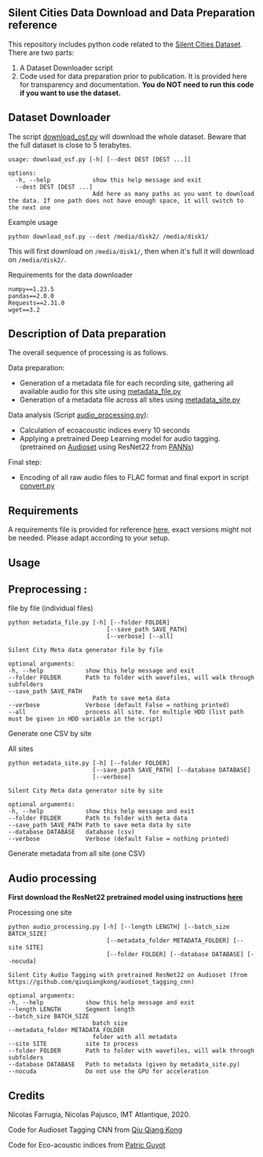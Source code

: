 Silent Cities Data Download and Data Preparation reference
--

This repository includes python code related to the [Silent Cities Dataset](https://osf.io/h285u/). There are two parts: 

1. A Dataset Downloader script
2. Code used for data preparation prior to publication. It is provided here for transparency and documentation. **You do NOT need to run this code if you want to use the dataset.**

Dataset Downloader
--
The script [download_osf.py](download_osf.py) will download the whole dataset. Beware that the full dataset is close to 5 terabytes. 


```
usage: download_osf.py [-h] [--dest DEST [DEST ...]]

options:
  -h, --help            show this help message and exit
  --dest DEST [DEST ...]
                        Add here as many paths as you want to download the data. If one path does not have enough space, it will switch to the next one
```

Example usage 
```
python download_osf.py --dest /media/disk2/ /media/disk1/
```
This will first download on `/media/disk1/`, then when it's full it will download on `/media/disk2/`. 


Requirements for the data downloader

```
numpy==1.23.5
pandas==2.0.0
Requests==2.31.0
wget==3.2
```

Description of Data preparation
--
The overall sequence of processing is as follows. 

Data preparation:
- Generation of a metadata file for each recording site, gathering all available audio for this site using [metadata_file.py](metadata_file.py)
- Generation of a metadata file across all sites using [metadata_site.py](metadata_site.py)

Data analysis (Script [audio_processing.py](audio_processing.py)):
- Calculation of ecoacoustic indices every 10 seconds
- Applying a pretrained Deep Learning model for audio tagging. (pretrained on [Audioset](https://research.google.com/audioset/) using ResNet22 from [PANNs](https://github.com/qiuqiangkong/audioset_tagging_cnn))

Final step:
- Encoding of all raw audio files to FLAC format and final export in script [convert.py](convert.py)



Requirements
--
A requirements file is provided for reference [here](requirements.txt), exact versions might not be needed. Please adapt according to your setup. 

Usage
--
## Preprocessing : 

file by file (individual files)

    python metadata_file.py [-h] [--folder FOLDER] 
                                [--save_path SAVE_PATH]
                                [--verbose] [--all]

    Silent City Meta data generator file by file

    optional arguments:
    -h, --help            show this help message and exit
    --folder FOLDER       Path to folder with wavefiles, will walk through subfolders
    --save_path SAVE_PATH
                            Path to save meta data
    --verbose             Verbose (default False = nothing printed)
    --all                 process all site. for multiple HDD (list path must be given in HDD variable in the script)
Generate one CSV by site

All sites

    python metadata_site.py [-h] [--folder FOLDER] 
                            [--save_path SAVE_PATH] [--database DATABASE] 
                            [--verbose]

    Silent City Meta data generator site by site

    optional arguments:
    -h, --help            show this help message and exit
    --folder FOLDER       Path to folder with meta data
    --save_path SAVE_PATH Path to save meta data by site
    --database DATABASE   database (csv)
    --verbose             Verbose (default False = nothing printed)
Generate metadata from all site (one CSV)

## Audio processing
**First download the ResNet22 pretrained model using instructions [here](https://github.com/qiuqiangkong/audioset_tagging_cnn#audio-tagging-using-pretrained-models)**

Processing one site

    python audio_processing.py [-h] [--length LENGTH] [--batch_size BATCH_SIZE] 
                                [--metadata_folder METADATA_FOLDER] [--site SITE] 
                                [--folder FOLDER] [--database DATABASE] [--nocuda]

    Silent City Audio Tagging with pretrained ResNet22 on Audioset (from https://github.com/qiuqiangkong/audioset_tagging_cnn)

    optional arguments:
    -h, --help            show this help message and exit
    --length LENGTH       Segment length
    --batch_size BATCH_SIZE
                            batch size
    --metadata_folder METADATA_FOLDER
                            folder with all metadata
    --site SITE           site to process
    --folder FOLDER       Path to folder with wavefiles, will walk through subfolders
    --database DATABASE   Path to metadata (given by metadata_site.py)
    --nocuda              Do not use the GPU for acceleration



<!-- 
    python tag_silentcities.py [-h] [--length LENGTH] 
                       [--folder FOLDER] [--file FILE] [--verbose]
                       [--overwrite] [--out OUT]

    Silent City Audio Tagging with pretrained LeeNet11 on Audioset

    optional arguments:
    -h, --help       show this help message and exit
    --length LENGTH  Segment length
    --folder FOLDER  Path to folder with wavefiles, will walk through subfolders
    --file FILE      Path to file to process
    --verbose        Verbose (default False = nothing printed)
    --overwrite      Overwrite files (default False)
    --out OUT        Output file (pandas pickle), default is output.xz

This will save a pandas dataframe as an output file.

A heatmap can be generated using the function in [analysis.py](analysis.py) and [postprocessing.py](postprocess.py), to generate a heatmap such as this one : 

![Audio tagging of one night long recording in a street of Toulouse, France (March 16th / 17th 2020). Audio tagging was performed using a deep neural network pretrained on the Audioset dataset.
](silentcity.png)

Use the [make_interactive_pdf](postprocess.py) function to generate an estimate of probability densities at various scales, such as this one : 

![Audio tagging of one night long recording in a street of Toulouse, France (March 16th / 17th 2020). Audio tagging was performed using a deep neural network pretrained on the Audioset dataset.
](silentcity2.png)
 -->

Credits
--
Nicolas Farrugia, Nicolas Pajusco, IMT Atlantique, 2020. 

Code for Audioset Tagging CNN from [Qiu Qiang Kong](https://github.com/qiuqiangkong/audioset_tagging_cnn)

Code for Eco-acoustic indices from [Patric Guyot](https://github.com/patriceguyot/Acoustic_Indices)
